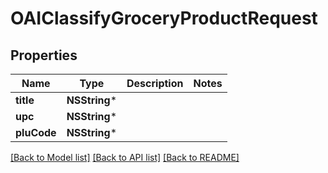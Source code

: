 # OAIClassifyGroceryProductRequest

## Properties
Name | Type | Description | Notes
------------ | ------------- | ------------- | -------------
**title** | **NSString*** |  | 
**upc** | **NSString*** |  | 
**pluCode** | **NSString*** |  | 

[[Back to Model list]](../README.md#documentation-for-models) [[Back to API list]](../README.md#documentation-for-api-endpoints) [[Back to README]](../README.md)


